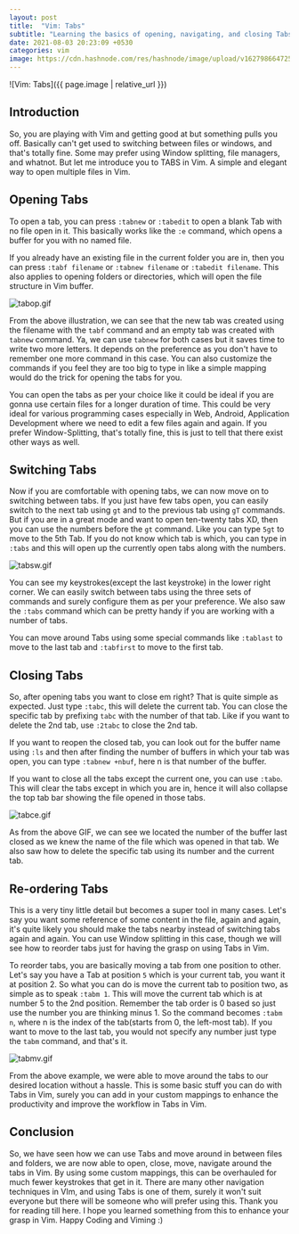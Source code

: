 ```yaml
---
layout: post
title:  "Vim: Tabs"
subtitle: "Learning the basics of opening, navigating, and closing Tabs in Vim."
date: 2021-08-03 20:23:09 +0530
categories: vim 
image: https://cdn.hashnode.com/res/hashnode/image/upload/v1627986647258/04gPoNAb-.png?w=1600&h=840&fit=crop&crop=entropy&auto=compress
---
```


![Vim: Tabs]({{ page.image | relative_url }})

## Introduction

So, you are playing with Vim and getting good at but something pulls you off. Basically can't get used to switching between files or windows, and that's totally fine. Some may prefer using Window splitting, file managers, and whatnot. But let me introduce you to TABS in Vim. A simple and elegant way to open multiple files in Vim. 

## Opening Tabs

To open a tab, you can press `:tabnew`  or  `:tabedit` to open a blank Tab with no file open in it. This basically works like the `:e` command, which opens a buffer for you with no named file.


 If you already have an existing file in the current folder you are in, then you can press `:tabf filename` or `:tabnew filename` or `:tabedit filename`. This also applies to opening folders or directories, which will open the file structure in Vim buffer. 

![tabop.gif](https://cdn.hashnode.com/res/hashnode/image/upload/v1627994196949/A-ZMWZefa.gif)

From the above illustration, we can see that the new tab was created using the filename with the `tabf` command and an empty tab was created with `tabnew` command. Ya, we can use `tabnew` for both cases but it saves time to write two more letters. It depends on the preference as you don't have to remember one more command in this case. You can also customize the commands if you feel they are too big to type in like a simple mapping would do the trick for opening the tabs for you.

You can open the tabs as per your choice like it could be ideal if you are gonna use certain files for a longer duration of time. This could be very ideal for various programming cases especially in Web, Android, Application Development where we need to edit a few files again and again. If you prefer Window-Splitting, that's totally fine, this is just to tell that there exist other ways as well.

## Switching Tabs

Now if you are comfortable with opening tabs, we can now move on to switching between tabs. If you just have few tabs open, you can easily switch to the next tab using `gt` and to the previous tab using `gT` commands. But if you are in a great mode and want to open ten-twenty tabs XD, then you can use the numbers before the `gt` command. Like you can type `5gt` to move to the 5th Tab. If you do not know which tab is which, you can type in `:tabs` and this will open up the currently open tabs along with the numbers.


![tabsw.gif](https://cdn.hashnode.com/res/hashnode/image/upload/v1627996436129/vApSyRD6o.gif)
 
You can see my keystrokes(except the last keystroke) in the lower right corner. We can easily switch between tabs using the three sets of commands and surely configure them as per your preference. We also saw the `:tabs` command which can be pretty handy if you are working with a number of tabs.

You can move around Tabs using some special commands like `:tablast` to move to the last tab and `:tabfirst` to move to the first tab. 

## Closing Tabs

So, after opening tabs you want to close em right? That is quite simple as expected. Just type `:tabc`, this will delete the current tab. You can close the specific tab by prefixing `tabc` with the number of that tab. Like if you want to delete the 2nd tab, use `:2tabc` to close the 2nd tab. 

 If you want to reopen the closed tab, you can look out for the buffer name using `:ls` and then after finding the number of buffers in which your tab was open, you can type `:tabnew +nbuf`, here n is that number of the buffer. 

If you want to close all the tabs except the current one, you can use `:tabo`. This will clear the tabs except in which you are in, hence it will also collapse the top tab bar showing the file opened in those tabs.

![tabce.gif](https://cdn.hashnode.com/res/hashnode/image/upload/v1627997764101/HhUmFFQLZ.gif)

As from the above GIF, we can see we located the number of the buffer last closed as we knew the name of the file which was opened in that tab. We also saw how to delete the specific tab using its number and the current tab.
 
## Re-ordering Tabs

This is a very tiny little detail but becomes a super tool in many cases. Let's say you want some reference of some content in the file, again and again, it's quite likely you should make the tabs nearby instead of switching tabs again and again. You can use Window splitting in this case, though we will see how to reorder tabs just for having the grasp on using Tabs in Vim.

To reorder tabs, you are basically moving a tab from one position to other. Let's say you have a Tab at position `5` which is your current tab, you want it at position 2. So what you can do is move the current tab to position two, as simple as to speak `:tabm 1`. This will move the current tab which is at number 5 to the 2nd position. Remember the tab order is 0 based so just use the number you are thinking minus 1. So the command becomes `:tabm n`, where n is the index of the tab(starts from 0, the left-most tab). If you want to move to the last tab, you would not specify any number just type the `tabm` command, and that's it.

![tabmv.gif](https://cdn.hashnode.com/res/hashnode/image/upload/v1628001405055/m0XQAfdQJ.gif)
 
From the above example, we were able to move around the tabs to our desired location without a hassle. This is some basic stuff you can do with Tabs in Vim, surely you can add in your custom mappings to enhance the productivity and improve the workflow in Tabs in Vim.

## Conclusion

So, we have seen how we can use Tabs and move around in between files and folders, we are now able to open, close, move, navigate around the tabs in Vim. By using some custom mappings, this can be overhauled for much fewer keystrokes that get in it. There are many other navigation techniques in VIm, and using Tabs is one of them, surely it won't suit everyone but there will be someone who will prefer using this. Thank you for reading till here. I hope you learned something from this to enhance your grasp in Vim. Happy Coding and Viming :)
